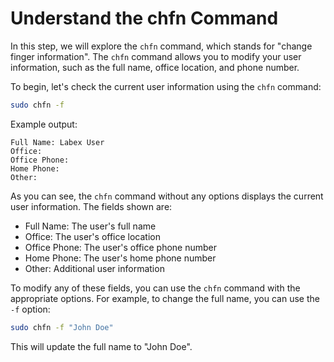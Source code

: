 # Understand the chfn Command

In this step, we will explore the `chfn` command, which stands for "change finger information". The `chfn` command allows you to modify your user information, such as the full name, office location, and phone number.

To begin, let's check the current user information using the `chfn` command:

```bash
sudo chfn -f
```

Example output:

```
Full Name: Labex User
Office:
Office Phone:
Home Phone:
Other:
```

As you can see, the `chfn` command without any options displays the current user information. The fields shown are:

- Full Name: The user's full name
- Office: The user's office location
- Office Phone: The user's office phone number
- Home Phone: The user's home phone number
- Other: Additional user information

To modify any of these fields, you can use the `chfn` command with the appropriate options. For example, to change the full name, you can use the `-f` option:

```bash
sudo chfn -f "John Doe"
```

This will update the full name to "John Doe".
